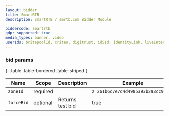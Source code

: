 ```yaml
---
layout: bidder
title: SmartRTB
description: SmartRTB / smrtb.com Bidder Module

biddercode: smartrtb
gdpr_supported: true
media_types: banner, video
userIds: britepoolId, criteo, digitrust, id5Id, identityLink, liveIntentId, netId, parrableId, pubCommonId, unifiedId
---
```


### bid params

{: .table .table-bordered .table-striped }

| Name     | Scope    | Description | Example                            | Type     |
|----------|----------|-------------|------------------------------------|----------|
| `zoneId` | required |             | `z_261b6c7e7d4d4985393b293cc903d1` | `string` |
| `forceBid` | optional | Returns test bid | true | `boolean` |
